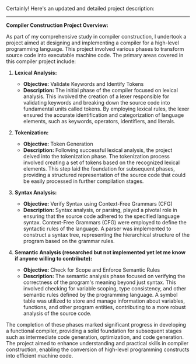 Certainly! Here's an updated and detailed project description:

---

**Compiler Construction Project Overview:**

As part of my comprehensive study in compiler construction, I undertook a project aimed at designing and implementing a compiler for a high-level programming language. This project involved various phases to transform source code into executable machine code. The primary areas covered in this compiler project include:

1. **Lexical Analysis:**
   - **Objective:** Validate Keywords and Identify Tokens
   - **Description:** The initial phase of the compiler focused on lexical analysis. This involved the creation of a lexer responsible for validating keywords and breaking down the source code into fundamental units called tokens. By employing lexical rules, the lexer ensured the accurate identification and categorization of language elements, such as keywords, operators, identifiers, and literals.

2. **Tokenization:**
   - **Objective:** Token Generation
   - **Description:** Following successful lexical analysis, the project delved into the tokenization phase. The tokenization process involved creating a set of tokens based on the recognized lexical elements. This step laid the foundation for subsequent phases, providing a structured representation of the source code that could be easily processed in further compilation stages.

3. **Syntax Analysis:**
   - **Objective:** Verify Syntax using Context-Free Grammars (CFG)
   - **Description:** Syntax analysis, or parsing, played a pivotal role in ensuring that the source code adhered to the specified language syntax. Context-Free Grammars (CFG) were employed to define the syntactic rules of the language. A parser was implemented to construct a syntax tree, representing the hierarchical structure of the program based on the grammar rules.

4. **Semantic Analysis (researched but not implemented yet let me know if anyone willing to contribute):**
   - **Objective:** Check for Scope and Enforce Semantic Rules
   - **Description:** The semantic analysis phase focused on verifying the correctness of the program's meaning beyond just syntax. This involved checking for variable scoping, type consistency, and other semantic rules defined by the programming language. A symbol table was utilized to store and manage information about variables, functions, and other program entities, contributing to a more robust analysis of the source code.

The completion of these phases marked significant progress in developing a functional compiler, providing a solid foundation for subsequent stages such as intermediate code generation, optimization, and code generation. The project aimed to enhance understanding and practical skills in compiler construction, enabling the conversion of high-level programming constructs into efficient machine code.
